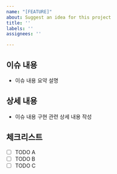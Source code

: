 ```yaml
---
name: "[FEATURE]"
about: Suggest an idea for this project
title: ''
labels: ''
assignees: ''

---
```


## 이슈 내용
- 이슈 내용 요약 설명
## 상세 내용
- 이슈 내용 구현 관련 상세 내용 작성
## 체크리스트
- [ ] TODO A
- [ ] TODO B
- [ ] TODO C
